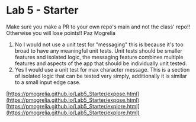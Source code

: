 # Lab 5 - Starter
Make sure you make a PR to your own repo's main and not the class' repo!! Otherwise you will lose points!!
Paz Mogrelia

1) No I would not use a unit test for "messaging" this is because it's too broad to have any meaningful unit tests. Unit tests should be smaller features and isolated logic, the messaging feature combines multiple features and aspects of the app that should be individually unit tested.
2) Yes I would use a unit test for max character message. This is a section of isolated logic that can be tested very simply, additionally it is similar to a small input edge case. 

[https://pmogrelia.github.io/Lab5_Starter/expose.html](https://pmogrelia.github.io/Lab5_Starter/expose.html)
[https://pmogrelia.github.io/Lab5_Starter/explore.html](https://pmogrelia.github.io/Lab5_Starter/explore.html)
